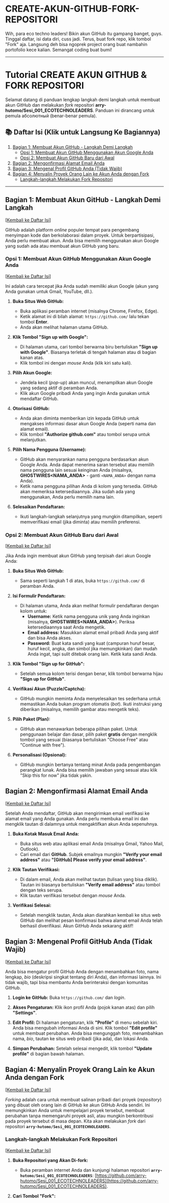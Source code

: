 # CREATE-AKUN-GITHUB-FORK-REPOSITORI
Wih, para eco techno leaders! Bikin akun GitHub itu gampang banget, guys. Tinggal daftar, isi data diri, cuss jadi. Terus, buat fork repo, klik tombol "Fork" aja. Langsung deh bisa ngoprek project orang buat nambahin portofolio kece kalian. Semangat coding buat bumi!



---

# Tutorial CREATE AKUN GITHUB & FORK REPOSITORI

Selamat datang di panduan lengkap langkah demi langkah untuk membuat akun GitHub dan melakukan *fork* repositori **arry-hutomo/Sesi_001_ECOTECHNOLEADERS**. Panduan ini dirancang untuk pemula абсолютный (benar-benar pemula).

## 📚 Daftar Isi (Klik untuk Langsung Ke Bagiannya)

1.  [Bagian 1: Membuat Akun GitHub - Langkah Demi Langkah](#bagian-1-membuat-akun-github---langkah-demi-langkah)
    * [Opsi 1: Membuat Akun GitHub Menggunakan Akun Google Anda](#opsi-1-membuat-akun-github-menggunakan-akun-google-anda)
    * [Opsi 2: Membuat Akun GitHub Baru dari Awal](#opsi-2-membuat-akun-github-baru-dari-awal)
2.  [Bagian 2: Mengonfirmasi Alamat Email Anda](#bagian-2-mengonfirmasi-alamat-email-anda)
3.  [Bagian 3: Mengenal Profil GitHub Anda (Tidak Wajib)](#bagian-3-mengenal-profil-github-anda-tidak-wajib)
4.  [Bagian 4: Menyalin Proyek Orang Lain ke Akun Anda dengan Fork](#bagian-4-menyalin-proyek-orang-lain-ke-akun-anda-dengan-fork)
    * [Langkah-langkah Melakukan Fork Repositori](#langkah-langkah-melakukan-fork-repositori)

---

## Bagian 1: Membuat Akun GitHub - Langkah Demi Langkah

[[Kembali ke Daftar Isi](#daftar-isi)]

GitHub adalah platform *online* populer tempat para pengembang menyimpan kode dan berkolaborasi dalam proyek. Untuk berpartisipasi, Anda perlu membuat akun. Anda bisa memilih menggunakan akun Google yang sudah ada atau membuat akun GitHub yang baru.

### Opsi 1: Membuat Akun GitHub Menggunakan Akun Google Anda

[[Kembali ke Daftar Isi](#daftar-isi)]

Ini adalah cara tercepat jika Anda sudah memiliki akun Google (akun yang Anda gunakan untuk Gmail, YouTube, dll.).

1.  **Buka Situs Web GitHub:**
    * Buka aplikasi peramban internet (misalnya Chrome, Firefox, Edge).
    * Ketik alamat ini di bilah alamat: `https://github.com/` lalu tekan tombol **Enter**.
    * Anda akan melihat halaman utama GitHub.

2.  **Klik Tombol "Sign up with Google":**
    * Di halaman utama, cari tombol berwarna biru bertuliskan **"Sign up with Google"**. Biasanya terletak di tengah halaman atau di bagian kanan atas.
    * Klik tombol ini dengan *mouse* Anda (klik kiri satu kali).

3.  **Pilih Akun Google:**
    * Jendela kecil (*pop-up*) akan muncul, menampilkan akun Google yang sedang aktif di peramban Anda.
    * Klik akun Google pribadi Anda yang ingin Anda gunakan untuk mendaftar GitHub.

4.  **Otorisasi GitHub:**
    * Anda akan diminta memberikan izin kepada GitHub untuk mengakses informasi dasar akun Google Anda (seperti nama dan alamat email).
    * Klik tombol **"Authorize github.com"** atau tombol serupa untuk melanjutkan.

5.  **Pilih Nama Pengguna (Username):**
    * GitHub akan menyarankan nama pengguna berdasarkan akun Google Anda. Anda dapat menerima saran tersebut atau memilih nama pengguna lain sesuai keinginan Anda (misalnya, **GHOSTWIRES<NAMA_ANDA>** - ganti `<NAMA_ANDA>` dengan nama Anda).
    * Ketik nama pengguna pilihan Anda di kolom yang tersedia. GitHub akan memeriksa ketersediaannya. Jika sudah ada yang menggunakan, Anda perlu memilih nama lain.

6.  **Selesaikan Pendaftaran:**
    * Ikuti langkah-langkah selanjutnya yang mungkin ditampilkan, seperti memverifikasi email (jika diminta) atau memilih preferensi.

### Opsi 2: Membuat Akun GitHub Baru dari Awal

[[Kembali ke Daftar Isi](#daftar-isi)]

Jika Anda ingin membuat akun GitHub yang terpisah dari akun Google Anda:

1.  **Buka Situs Web GitHub:**
    * Sama seperti langkah 1 di atas, buka `https://github.com/` di peramban Anda.

2.  **Isi Formulir Pendaftaran:**
    * Di halaman utama, Anda akan melihat formulir pendaftaran dengan kolom untuk:
        * **Username:** Ketik nama pengguna unik yang Anda inginkan (misalnya, **GHOSTWIRES<NAMA_ANDA>**). Periksa ketersediaannya saat Anda mengetik.
        * **Email address:** Masukkan alamat email pribadi Anda yang aktif dan bisa Anda akses.
        * **Password:** Buat kata sandi yang kuat (campuran huruf besar, huruf kecil, angka, dan simbol jika memungkinkan) dan mudah Anda ingat, tapi sulit ditebak orang lain. Ketik kata sandi Anda.

3.  **Klik Tombol "Sign up for GitHub":**
    * Setelah semua kolom terisi dengan benar, klik tombol berwarna hijau **"Sign up for GitHub"**.

4.  **Verifikasi Akun (Puzzle/Captcha):**
    * GitHub mungkin meminta Anda menyelesaikan tes sederhana untuk memastikan Anda bukan program otomatis (*bot*). Ikuti instruksi yang diberikan (misalnya, memilih gambar atau mengetik teks).

5.  **Pilih Paket (Plan):**
    * GitHub akan menawarkan beberapa pilihan paket. Untuk penggunaan belajar dan dasar, pilih paket **gratis** dengan mengklik tombol yang sesuai (biasanya bertuliskan "Choose Free" atau "Continue with free").

6.  **Personalisasi (Opsional):**
    * GitHub mungkin bertanya tentang minat Anda pada pengembangan perangkat lunak. Anda bisa memilih jawaban yang sesuai atau klik "Skip this for now" jika tidak yakin.

## Bagian 2: Mengonfirmasi Alamat Email Anda

[[Kembali ke Daftar Isi](#daftar-isi)]

Setelah Anda mendaftar, GitHub akan mengirimkan email verifikasi ke alamat email yang Anda gunakan. Anda perlu membuka email ini dan mengklik tautan di dalamnya untuk mengaktifkan akun Anda sepenuhnya.

1.  **Buka Kotak Masuk Email Anda:**
    * Buka situs web atau aplikasi email Anda (misalnya Gmail, Yahoo Mail, Outlook).
    * Cari email dari **GitHub**. Subjek emailnya mungkin **"Verify your email address"** atau **"[GitHub] Please verify your email address"**.

2.  **Klik Tautan Verifikasi:**
    * Di dalam email, Anda akan melihat tautan (tulisan yang bisa diklik). Tautan ini biasanya bertuliskan **"Verify email address"** atau tombol dengan teks serupa.
    * Klik tautan verifikasi tersebut dengan *mouse* Anda.

3.  **Verifikasi Selesai:**
    * Setelah mengklik tautan, Anda akan diarahkan kembali ke situs web GitHub dan melihat pesan konfirmasi bahwa alamat email Anda telah berhasil diverifikasi. Akun GitHub Anda sekarang aktif!

## Bagian 3: Mengenal Profil GitHub Anda (Tidak Wajib)

[[Kembali ke Daftar Isi](#daftar-isi)]

Anda bisa mengatur profil GitHub Anda dengan menambahkan foto, nama lengkap, *bio* (deskripsi singkat tentang diri Anda), dan informasi lainnya. Ini tidak wajib, tapi bisa membantu Anda berinteraksi dengan komunitas GitHub.

1.  **Login ke GitHub:** Buka `https://github.com/` dan *login*.

2.  **Akses Pengaturan:** Klik ikon profil Anda (pojok kanan atas) dan pilih **"Settings"**.

3.  **Edit Profil:** Di halaman pengaturan, klik **"Profile"** di menu sebelah kiri. Anda bisa mengubah informasi Anda di sini. Klik tombol **"Edit profile"** untuk membuat perubahan. Anda bisa mengunggah foto, menambahkan nama, *bio*, tautan ke situs web pribadi (jika ada), dan lokasi Anda.

4.  **Simpan Perubahan:** Setelah selesai mengedit, klik tombol **"Update profile"** di bagian bawah halaman.

## Bagian 4: Menyalin Proyek Orang Lain ke Akun Anda dengan Fork

[[Kembali ke Daftar Isi](#daftar-isi)]

*Forking* adalah cara untuk membuat salinan pribadi dari proyek (*repository*) yang dibuat oleh orang lain di GitHub ke akun GitHub Anda sendiri. Ini memungkinkan Anda untuk mempelajari proyek tersebut, membuat perubahan tanpa memengaruhi proyek asli, atau mungkin berkontribusi pada proyek tersebut di masa depan. Kita akan melakukan *fork* dari repositori **`arry-hutomo/Sesi_001_ECOTECHNOLEADERS`**.

### Langkah-langkah Melakukan Fork Repositori

[[Kembali ke Daftar Isi](#daftar-isi)]

1.  **Buka Repositori yang Akan Di-fork:**
    * Buka peramban internet Anda dan kunjungi halaman repositori **`arry-hutomo/Sesi_001_ECOTECHNOLEADERS`**: [https://github.com/arry-hutomo/Sesi_001_ECOTECHNOLEADERS](https://github.com/arry-hutomo/Sesi_001_ECOTECHNOLEADERS).

2.  **Cari Tombol "Fork":**
